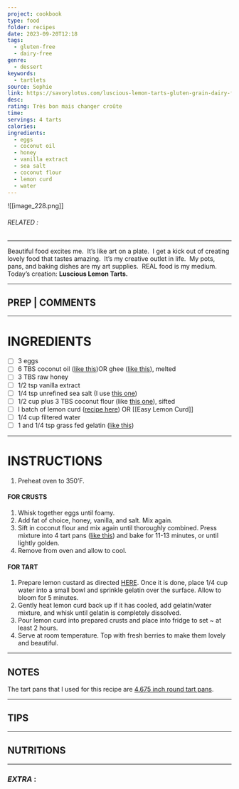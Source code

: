```yaml
---
project: cookbook
type: food
folder: recipes
date: 2023-09-20T12:18
tags:
  - gluten-free
  - dairy-free
genre:
  - dessert
keywords:
  - tartlets
source: Sophie
link: https://savorylotus.com/luscious-lemon-tarts-gluten-grain-dairy-free/#comments
desc: 
rating: Très bon mais changer croûte
time: 
servings: 4 tarts
calories: 
ingredients:
  - eggs
  - coconut oil
  - honey
  - vanilla extract
  - sea salt
  - coconut flour
  - lemon curd
  - water
---
```


![[image_228.png]]
###### *RELATED* : 
---
Beautiful food excites me.  It’s like art on a plate.  I get a kick out of creating lovely food that tastes amazing.  It’s my creative outlet in life.  My pots, pans, and baking dishes are my art supplies.  REAL food is my medium.  Today’s creation: **Luscious Lemon Tarts.**

---
## PREP | COMMENTS



---
# INGREDIENTS

- [ ] 3 eggs
- [ ] 6 TBS coconut oil ([like this](http://www.amazon.com/gp/product/B000GAT6NG/ref=as_li_tl?ie=UTF8&camp=1789&creative=390957&creativeASIN=B000GAT6NG&linkCode=as2&tag=thesavolotu-20&linkId=MM2MCRAEGX63GVVL))OR ghee ([like this](http://www.amazon.com/gp/product/B0032RPLSY/ref=as_li_tl?ie=UTF8&camp=1789&creative=390957&creativeASIN=B0032RPLSY&linkCode=as2&tag=thesavolotu-20&linkId=PU2M5ZW6YOOQPOIU)), melted
- [ ] 3 TBS raw honey
- [ ] 1/2 tsp vanilla extract
- [ ] 1/4 tsp unrefined sea salt (I use [this one](http://www.amazon.com/gp/product/B000EITYUU/ref=as_li_tl?ie=UTF8&camp=1789&creative=390957&creativeASIN=B000EITYUU&linkCode=as2&tag=thesavolotu-20&linkId=XT4NFAYNH4IFOQ5B))
- [ ] 1/2 cup plus 3 TBS coconut flour (like [this one](http://www.amazon.com/gp/product/B008RJMXPQ/ref=as_li_tl?ie=UTF8&camp=1789&creative=390957&creativeASIN=B008RJMXPQ&linkCode=as2&tag=thesavolotu-20&linkId=CTQ34UEI5BALAFXS)), sifted
- [ ] I batch of lemon curd ([recipe here](https://www.savorylotus.com/easy-lemon-curd-paleo/)) OR [[Easy Lemon Curd]]
- [ ] 1/4 cup filtered water
- [ ] 1 and 1/4 tsp grass fed gelatin ([like this](http://www.vitalproteins.com/collagen/collagen-protein-gelatin.html?acc=077e29b11be80ab57e1a2ecabb7da330))

---
# INSTRUCTIONS

1. Preheat oven to 350’F.

#### FOR CRUSTS

1. Whisk together eggs until foamy.
2. Add fat of choice, honey, vanilla, and salt. Mix again.
3. Sift in coconut flour and mix again until thoroughly combined. Press mixture into 4 tart pans ([like this](http://www.amazon.com/gp/product/B001392JRE/ref=as_li_tl?ie=UTF8&camp=1789&creative=390957&creativeASIN=B001392JRE&linkCode=as2&tag=thesavolotu-20&linkId=K7M25L3AFDOGT4SB)) and bake for 11-13 minutes, or until lightly golden.
4. Remove from oven and allow to cool.

#### FOR TART

1. Prepare lemon custard as directed [HERE](https://www.savorylotus.com/easy-lemon-curd-paleo/). Once it is done, place 1/4 cup water into a small bowl and sprinkle gelatin over the surface. Allow to bloom for 5 minutes.
2. Gently heat lemon curd back up if it has cooled, add gelatin/water mixture, and whisk until gelatin is completely dissolved.
3. Pour lemon curd into prepared crusts and place into fridge to set ~ at least 2 hours.
4. Serve at room temperature. Top with fresh berries to make them lovely and beautiful.

---
## NOTES

The tart pans that I used for this recipe are [4.675 inch round tart pans](http://www.amazon.com/gp/product/B001392JRE/ref=as_li_tl?ie=UTF8&camp=1789&creative=390957&creativeASIN=B001392JRE&linkCode=as2&tag=thesavolotu-20&linkId=3DPDQDYKC6YHTTV5).

---
## TIPS



---
## NUTRITIONS



---
### *EXTRA* :



